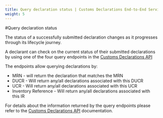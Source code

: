 ```yaml
---
title: Query declaration status | Customs Declarations End-to-End Service Guide
weight: 5
---
```


#Query declaration status

The status of a successfully submitted declaration changes as it progresses through its lifecycle journey. 

A declarant can check on the current status of their submitted declarations by using one of the four query endpoints in the [Customs Declarations API](/api-documentation/docs/api/service/customs-declarations)

The endpoints allow querying declarations by:

- MRN - will return the declaration that matches the MRN
- DUCR - Will return any/all declarations associated with this DUCR
- UCR - Will return any/all declarations associated with this UCR
- Inventory Reference - Will return any/all declarations associated with this IR

For details about the information returned by the query endpoints please refer to the [Customs Declarations API](/api-documentation/docs/api/service/customs-declarations) documentation.
